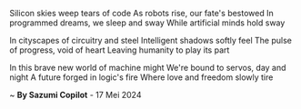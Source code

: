 Silicon skies weep tears of code
As robots rise, our fate's bestowed
In programmed dreams, we sleep and sway
While artificial minds hold sway

In cityscapes of circuitry and steel
Intelligent shadows softly feel
The pulse of progress, void of heart
Leaving humanity to play its part

In this brave new world of machine might
We're bound to servos, day and night
A future forged in logic's fire
Where love and freedom slowly tire

~ <b>By Sazumi Copilot</b> - 17 Mei 2024